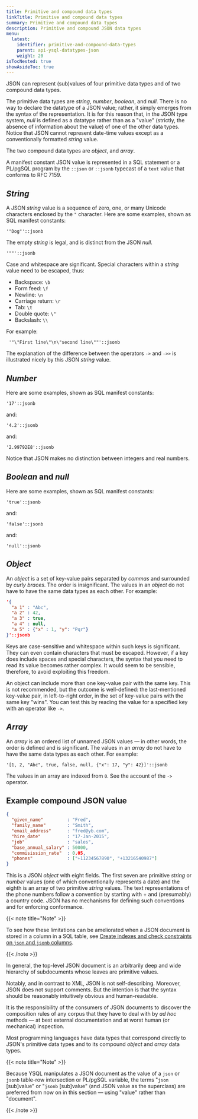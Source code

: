 ```yaml
---
title: Primitive and compound data types
linkTitle: Primitive and compound data types
summary: Primitive and compound data types
description: Primitive and compound JSON data types
menu:
  latest:
    identifier: primitive-and-compound-data-types
    parent: api-ysql-datatypes-json
    weight: 20
isTocNested: true
showAsideToc: true
---
```


JSON can represent (sub)values of four primitive data types and of two compound data types.

The primitive data types are _string_, _number_, _boolean_, and _null_. There is no way to declare the datatype of a JSON value; rather, it simply emerges from the syntax of the representation. It is for this reason that, in the JSON type system, _null_ is defined as a datatype rather than as a "value" (strictly, the absence of information about the value) of one of the other data types. Notice that JSON cannot represent date-time values except as a conventionally formatted _string_ value. 

The two compound data types are _object_, and _array_.

A manifest constant JSON value is represented in a SQL statement or a PL/pgSQL program by the `::json` or `::jsonb` typecast of a `text` value that conforms to RFC 7159.

## _String_

A JSON _string_ value is a sequence of zero, one, or many Unicode characters enclosed by the `"` character. Here are some examples, shown as SQL manifest constants:

```
'"Dog"'::jsonb
```

The empty _string_ is legal, and is distinct from the JSON _null_.

```
'""'::jsonb
```

Case and whitespace are significant. Special characters within a _string_ value need to be escaped, thus:

- Backspace: `\b`
- Form feed: `\f`
- Newline: `\n`
- Carriage return: `\r`
- Tab: `\t`
- Double quote: `\"`
- Backslash: `\\`

For example:

```
 '"\"First line\"\n\"second line\""'::jsonb
```

The explanation of the difference between the operators `->` and `->>` is illustrated nicely by this JSON _string_ value.

## _Number_

Here are some examples, shown as SQL manifest constants:

```
'17'::jsonb
```

and:

```
'4.2'::jsonb
```

and:

```
'2.99792E8'::jsonb
```

Notice that JSON makes no distinction between integers and real numbers.

## _Boolean_ and _null_

Here are some examples, shown as SQL manifest constants:

```
'true'::jsonb
```

and:

```
'false'::jsonb
```

and:

```
'null'::jsonb
```

## _Object_

An _object_ is a set of key-value pairs separated by _commas_ and surrounded by _curly braces_. The order is insignificant. The values in an _object_ do not have to have the same data types as each other. For example:

```json
'{
  "a 1" : "Abc",
  "a 2" : 42,
  "a 3" : true,
  "a 4" : null,
  "a 5" : {"x" : 1, "y": "Pqr"}
}'::jsonb
```

Keys are case-sensitive and whitespace within such keys is significant. They can even contain characters that must be escaped. However, if a key does include spaces and special characters, the syntax that you need to read its value becomes rather complex. It would seem to be sensible, therefore, to avoid exploiting this freedom.

An object can include more than one key-value pair with the same key. This is not recommended, but the outcome is well-defined: the last-mentioned key-value pair, in left-to-right order, in the set of key-value pairs with the same key "wins". You can test this by reading the value for a specified key with an operator like `->`.

## _Array_

An _array_ is an ordered list of unnamed JSON values  — in other words, the order is defined and is significant. The values in an _array_ do not have to have the same data types as each other. For example:

```
'[1, 2, "Abc", true, false, null, {"x": 17, "y": 42}]'::jsonb
```

The values in an array are indexed from `0`. See the account of the `->` operator.

## Example compound JSON value

```json
{
  "given_name"         : "Fred",
  "family_name"        : "Smith",
  "email_address"      : "fred@yb.com",
  "hire_date"          : "17-Jan-2015",
  "job"                : "sales",
  "base_annual_salary" : 50000,
  "commisission_rate"  : 0.05,
  "phones"             : ["+11234567890", "+13216540987"]
}
```

This is a JSON _object_ with eight fields. The first seven are primitive _string_ or _number_ values (one of which conventionally represents a date) and the eighth is an array of two primitive _string_ values. The text representations of the phone numbers follow a convention by starting with + and  (presumably) a country code. JSON has no mechanisms for defining such conventions and for enforcing conformance.

{{< note title="Note" >}}

To see how these limitations can be ameliorated when a JSON document is stored in a column in a SQL table, see [Create indexes and check constraints on `json` and `jsonb` columns](../create-indexes-constraints/).

{{< /note >}}

In general, the top-level JSON document is an arbitrarily deep and wide hierarchy of subdocuments whose leaves are primitive values.

Notably, and in contrast to XML, JSON is not self-describing. Moreover, JSON does not support comments. But the intention is that the syntax should be reasonably intuitively obvious and human-readable.

It is the responsibility of the consumers of JSON documents to discover the composition rules of any corpus that they have to deal with by _ad hoc_ methods — at best external documentation and at worst human (or mechanical) inspection.

Most programming languages have data types that correspond directly to JSON's primitive data types and to its compound _object_ and _array_ data types.

{{< note title="Note" >}}

Because YSQL manipulates a JSON document as the value of a `json` or `jsonb` table-row intersection or PL/pgSQL variable, the terms "`json` [sub]value" or "`jsonb` [sub]value" (and JSON value as the superclass) are preferred from now on in this section — using "value" rather than "document".

{{< /note >}}
